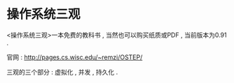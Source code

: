 # 操作系统三观

&lt;操作系统三观&gt;一本免费的教科书 , 当然也可以购买纸质或PDF , 当前版本为0.91 . 

官网 : http://pages.cs.wisc.edu/~remzi/OSTEP/

三观的三个部分 : 虚拟化 , 并发 , 持久化 . 



